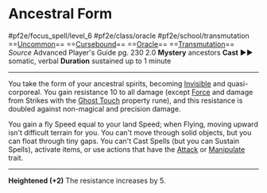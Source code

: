 # Ancestral Form
#pf2e/focus_spell/level_6 #pf2e/class/oracle #pf2e/school/transmutation 
==[Uncommon](Uncommon.md)== ==[Cursebound](Cursebound.md)== ==[Oracle](Oracle.md)== ==[Transmutation](Transmutation.md)==
*Source* Advanced Player's Guide pg. 230 2.0
**Mystery** ancestors
**Cast** ►► somatic, verbal
**Duration** sustained up to 1 minute

---
You take the form of your ancestral spirits, becoming [Invisible](Invisible.md) and quasi-corporeal. You gain resistance 10 to all damage (except [Force](Force.md) and damage from Strikes with the [Ghost Touch](Ghost%20Touch.md) property rune), and this resistance is doubled against non-magical and precision damage.

You gain a fly Speed equal to your land Speed; when Flying, moving upward isn't difficult terrain for you. You can't move through solid objects, but you can float through tiny gaps. You can't Cast Spells (but you can Sustain Spells), activate items, or use actions that have the [Attack](Attack.md) or [Manipulate](Manipulate.md) trait.

<hr>

**Heightened (+2)** The resistance increases by 5.